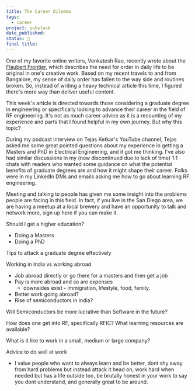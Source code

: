 ```yaml
---
title: The Career Dilemma
tags:
  - career
project: substack
date_published: 
status: 🚧
final title:
---
```

One of my favorite online writers, Venkatesh Rao, recently wrote about the [Flaubert Frontier](https://studio.ribbonfarm.com/p/the-flaubert-frontier?utm_campaign=post&utm_medium=web), which describes the need for order in daily life to be original in one's creative work. Based on my recent travels to and from Bangalore, my sense of daily order has fallen to the way side and routines broken. So, instead of writing a heavy technical article this time, I figured there's more way than deliver useful content.

This week's article is directed towards those considering a graduate degree in engineering or specifically looking to advance their career in the field of RF engineering. It's not as much career advice as it is a recounting of my experience and parts that I found helpful in my own journey. But why this topic?

During my podcast interview on Tejas Ketkar's YouTube channel, Tejas asked me some great pointed questions about my experience in getting a Masters and PhD in Electrical Engineering, and it got me thinking. I've also had similar discussions in my (now discontinued due to lack of time) 1:1 chats with readers who wanted some guidance on what the potential benefits of graduate degrees are and how it might shape their career. Folks were in my LinkedIn DMs and emails asking me how to go about learning RF engineering.

Meeting and talking to people has given me some insight into the problems people are facing in this field. In fact, if you live in the San Diego area, we are having a meetup at a local brewery and have an opportunity to talk and network more, sign up here if you can make it. 




Should I get a higher education?
- Doing a Masters
- Doing a PhD

Tips to attack a graduate degree effectively

Working in India vs working abroad
- Job abroad directly or go there for a masters and then get a job
- Pay is more abroad and so are expenses
	- downsides exist - immigration, lifestyle, food, family.
- Better work going abroad?
- Rise of semiconductors in india?

Will Semiconductors be more lucrative than Software in the future?

How does one get into RF, specifically RFIC? What learning resources are available?

What is it like to work in a small, medium or large company?

Advice to do well at work
- I value people who want to always learn and be better, dont shy away from hard problems but instead attack it head on, work hard when needed but has a life outside too, be brutally honest in your work to say you dont understand, and generally great to be around.




